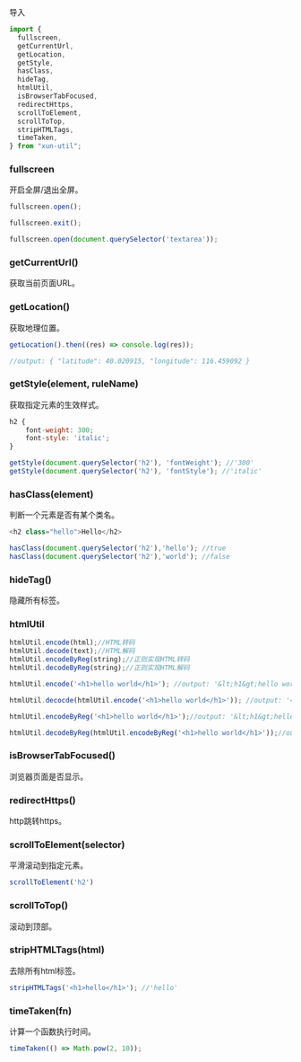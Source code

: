 导入

```javascript
import {
  fullscreen,
  getCurrentUrl,
  getLocation,
  getStyle,
  hasClass,
  hideTag,
  htmlUtil,
  isBrowserTabFocused,
  redirectHttps,
  scrollToElement,
  scrollToTop,
  stripHTMLTags,
  timeTaken,
} from "xun-util";
```

### fullscreen

开启全屏/退出全屏。

```javascript
fullscreen.open();

fullscreen.exit();

fullscreen.open(document.querySelector('textarea'));
```

### getCurrentUrl()

获取当前页面URL。

### getLocation()

获取地理位置。

```javascript
getLocation().then((res) => console.log(res)); 

//output: { "latitude": 40.020915, "longitude": 116.459092 }
```

### getStyle(element, ruleName)

获取指定元素的生效样式。

```javascript
h2 {
	font-weight: 300;
	font-style: 'italic';
}

getStyle(document.querySelector('h2'), 'fontWeight'); //'300'
getStyle(document.querySelector('h2'), 'fontStyle'); //'italic'
```

### hasClass(element)

判断一个元素是否有某个类名。

```javascript
<h2 class="hello">Hello</h2>

hasClass(document.querySelector('h2'),'hello'); //true
hasClass(document.querySelector('h2'),'world'); //false
```

### hideTag()

隐藏所有标签。

### htmlUtil

```javascript
htmlUtil.encode(html);//HTML转码
htmlUtil.decode(text);//HTML解码
htmlUtil.encodeByReg(string);//正则实现HTML转码
htmlUtil.decodeByReg(string);//正则实现HTML解码

htmlUtil.encode('<h1>hello world</h1>'); //output: '&lt;h1&gt;hello world&lt;/h1&gt;'

htmlUtil.decocde(htmlUtil.encode('<h1>hello world</h1>')); //output: '<h1>hello world</h1>'

htmlUtil.encodeByReg('<h1>hello world</h1>');//output: '&lt;h1&gt;hello&nbsp;world&lt;/h1&gt;'

htmlUtil.decodeByReg(htmlUtil.encodeByReg('<h1>hello world</h1>'));//output: '<h1>hello world</h1>'
```

### isBrowserTabFocused()

浏览器页面是否显示。

### redirectHttps()

http跳转https。


### scrollToElement(selector)

平滑滚动到指定元素。

```javascript
scrollToElement('h2')
```

### scrollToTop()

滚动到顶部。

### stripHTMLTags(html)

去除所有html标签。

```javascript
stripHTMLTags('<h1>hello</h1>'); //'hello'
```

### timeTaken(fn)

计算一个函数执行时间。

```javascript
timeTaken(() => Math.pow(2, 10));
```